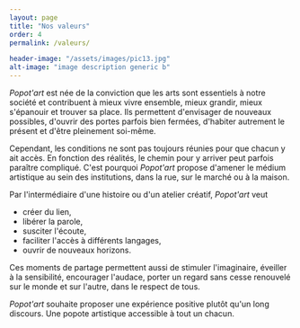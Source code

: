 ```yaml
---
layout: page
title: "Nos valeurs"
order: 4
permalink: /valeurs/

header-image: "/assets/images/pic13.jpg"
alt-image: "image description generic b"
---
```


*Popot'art* est née de la conviction que les arts sont essentiels à notre société et contribuent à mieux vivre ensemble, mieux grandir, mieux s'épanouir et trouver sa place. Ils permettent d'envisager de nouveaux possibles, d'ouvrir des portes parfois bien fermées, d'habiter autrement le présent et d'être pleinement soi-même.

Cependant, les conditions ne sont pas toujours réunies pour que chacun y ait accès.
En fonction des réalités, le chemin pour y arriver peut parfois paraître compliqué. C'est pourquoi *Popot'art* propose d'amener le médium artistique au sein des institutions, dans la
rue, sur le marché ou à la maison.

Par l'intermédiaire d'une histoire ou d'un atelier créatif, *Popot'art* veut 
* créer du lien,
* libérer la parole, 
* susciter l'écoute, 
* faciliter l'accès à différents langages, 
* ouvrir de nouveaux horizons. 

Ces moments de partage permettent aussi de stimuler l'imaginaire, éveiller à la sensibilité, encourager l'audace, porter un regard sans cesse renouvelé sur le monde et sur l'autre, dans le respect de tous.

*Popot'art* souhaite proposer une expérience positive plutôt qu'un long discours. Une
popote artistique accessible à tout un chacun.